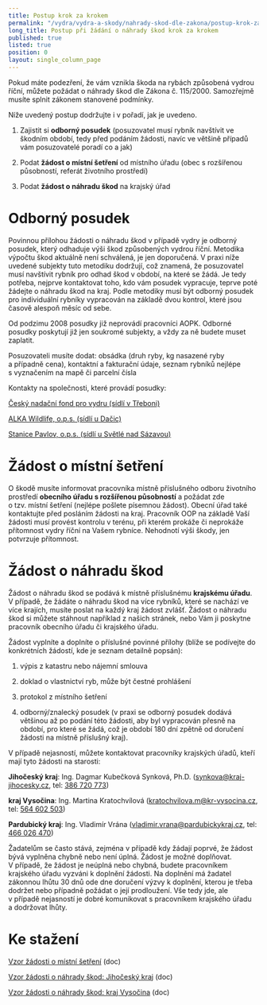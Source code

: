 ```yaml
---
title: Postup krok za krokem
permalink: "/vydra/vydra-a-skody/nahrady-skod-dle-zakona/postup-krok-za-krokem"
long_title: Postup při žádání o náhrady škod krok za krokem
published: true
listed: true
position: 0
layout: single_column_page
---
```

Pokud máte podezření, že vám vznikla škoda na rybách způsobená vydrou
říční, můžete požádat o náhrady škod dle Zákona č. 115/2000. Samozřejmě
musíte splnit zákonem stanovené podmínky.

Níže uvedený postup dodržujte i v pořadí, jak je uvedeno.

1. Zajistit si **odborný posudek** (posuzovatel musí rybník navštívit ve
   škodním období, tedy před podáním žádosti, navíc ve většině případů
   vám posuzovatelé poradí co a jak)

2. Podat **žádost o místní šetření** od místního úřadu (obec
   s rozšířenou působností, referát životního prostředí)

3. Podat **žádost o náhradu škod** na krajský úřad

# Odborný posudek

Povinnou přílohou žádosti o náhradu škod v případě vydry je odborný
posudek, který odhaduje výši škod způsobených vydrou říční. Metodika
výpočtu škod aktuálně není schválená, je jen doporučená. V praxi níže
uvedené subjekty tuto metodiku dodržují, což znamená, že posuzovatel
musí navštívit rybník pro odhad škod v období, na které se žádá. Je tedy
potřeba, nejprve kontaktovat toho, kdo vám posudek vypracuje, teprve
poté žádejte o náhradu škod na kraj. Podle metodiky musí být odborný
posudek pro individuální rybníky vypracován na základě dvou kontrol,
které jsou časově alespoň měsíc od sebe.

Od podzimu 2008 posudky již neprovádí pracovníci AOPK. Odborné posudky
poskytují již jen soukromé subjekty, a vždy za ně budete muset zaplatit.

Posuzovateli musíte dodat: obsádka (druh ryby, kg nasazené ryby
a případně cena), kontaktní a fakturační údaje, seznam rybníků nejlépe
s vyznačením na mapě či parcelní čísla

Kontakty na společnosti, které provádí posudky:

[Český nadační fond pro vydru (sídlí v Třeboni)][1]

[ALKA Wildlife, o.p.s. (sídlí u Dačic)][2]

[Stanice Pavlov, o.p.s. (sídlí u Světlé nad Sázavou)][3]

# Žádost o místní šetření

O škodě musíte informovat pracovníka místně příslušného odboru životního
prostředí **obecního úřadu s rozšířenou působností** a požádat zde
o tzv. místní šetření (nejlépe pošlete písemnou žádost). Obecní úřad
také kontaktujte před posláním žádosti na kraj. Pracovník OOP na základě
Vaší žádosti musí provést kontrolu v terénu, při kterém prokáže či
neprokáže přítomnost vydry říční na Vašem rybníce. Nehodnotí výši škody,
jen potvrzuje přítomnost.

# Žádost o náhradu škod

Žádost o náhradu škod se podává k místně příslušnému **krajskému
úřadu**. V případě, že žádáte o náhradu škod na více rybníků, které se
nachází ve více krajích, musíte poslat na každý kraj žádost zvlášť.
Žádost o náhradu škod si můžete stáhnout například z našich stránek,
nebo Vám ji poskytne pracovník obecního úřadu či krajského úřadu.

Žádost vyplníte a doplníte o příslušné povinné přílohy (blíže se
podívejte do konkrétních žádostí, kde je seznam detailně popsán):

1. výpis z katastru nebo nájemní smlouva

2. doklad o vlastnictví ryb, může být čestné prohlášení

3. protokol z místního šetření

4. odborný/znalecký posudek (v praxi se odborný posudek dodává většinou
   až po podání této žádosti, aby byl vypracován přesně na období, pro
   které se žádá, což je období 180 dní zpětně od doručení žádosti na
   místně příslušný kraj).

V případě nejasností, můžete kontaktovat pracovníky krajských úřadů,
kteří mají tyto žádosti na starosti:

**Jihočeský kraj**: Ing. Dagmar Kubečková Synková, Ph.D.
([synkova@kraj-jihocesky.cz](mailto:synkova@kraj-jihocesky.cz), tel:
[386 720 773](tel:+420-386-720-773))

**kraj Vysočina**: Ing. Martina Kratochvílová
([kratochvilova.m@kr-vysocina.cz](mailto:kratochvilova.m@kr-vysocina.cz),
tel: [564 602 503](tel:+420-564-602-503))

**Pardubický kraj**: Ing. Vladimír Vrána
([vladimir.vrana@pardubickykraj.cz](mailto:vladimir.vrana@pardubickykraj.cz),
tel: [466 026 470](tel:+420-466-026-470))

Žadatelům se často stává, zejména v případě kdy žádají poprvé, že žádost
bývá vyplněna chybně nebo není úplná. Žádost je možné
doplňovat. V případě, že žádost je neúplná nebo chybná, budete
pracovníkem krajského úřadu vyzváni k doplnění žádosti. Na doplnění má
žadatel zákonnou lhůtu 30 dnů ode dne doručení výzvy k doplnění, kterou
je třeba dodržet nebo případně požádat o její prodloužení. Vše tedy jde,
ale v případě nejasností je dobré komunikovat s pracovníkem krajského
úřadu a dodržovat lhůty.

# Ke stažení

[Vzor žádosti o místní šetření](/media/vzor_zadost_mistni_setreni.doc)
(doc)

[Vzor žádosti o náhrady škod: Jihočeský
kraj](/media/vzor_zadost_jihocesky.doc) (doc)

[Vzor žádosti o náhrady škod: kraj
Vysočina](/media/vzor_zadost_vysocina.doc) (doc)


[1]: http://vydry.org/nas-tym/ "Český nadační fond pro vydru"
[2]: https://www.alkawildlife.eu/page.php?mx=7_vydra-a-skody&ax=3_jak-zadat-o-nahradu-skod&lx=cz&ft=&us= "ALKA Wildlife, o.p.s."
[3]: http://www.stanicepavlov.eu/kontakt "Stanice Pavlov, o.p.s."
